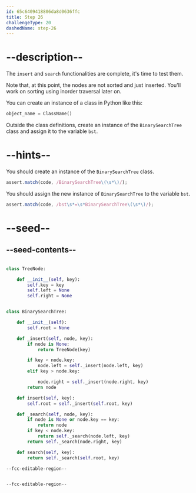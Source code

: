 ```yaml
---
id: 65c6409418806da8d0636ffc
title: Step 26
challengeType: 20
dashedName: step-26
---
```


# --description--

The `insert` and `search` functionalities are complete, it's time to test them.

Note that, at this point, the nodes are not sorted and just inserted. You'll work on sorting using inorder traversal later on.

You can create an instance of a class in Python like this:

```python
object_name = ClassName()
```

Outside the class definitions, create an instance of the `BinarySearchTree` class and assign it to the variable `bst`.


# --hints--

You should create an instance of the `BinarySearchTree` class.

```js
assert.match(code, /BinarySearchTree\(\s*\)/);
```

You should assign the new instance of `BinarySearchTree` to the variable `bst`.

```js
assert.match(code, /bst\s*=\s*BinarySearchTree\(\s*\)/);
```

# --seed--

## --seed-contents--

```py

class TreeNode:

    def __init__(self, key):
        self.key = key
        self.left = None
        self.right = None


class BinarySearchTree:

    def __init__(self):
        self.root = None

    def _insert(self, node, key):
        if node is None:
            return TreeNode(key)

        if key < node.key:
            node.left = self._insert(node.left, key)
        elif key > node.key:

            node.right = self._insert(node.right, key)
        return node

    def insert(self, key):
        self.root = self._insert(self.root, key)

    def _search(self, node, key):
        if node is None or node.key == key:
            return node
        if key < node.key:
            return self._search(node.left, key)
        return self._search(node.right, key)

    def search(self, key):
        return self._search(self.root, key)

--fcc-editable-region--


--fcc-editable-region--
```
